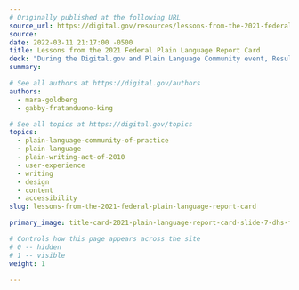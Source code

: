 ```yaml
---
# Originally published at the following URL
source_url: https://digital.gov/resources/lessons-from-the-2021-federal-plain-language-report-card/
source: 
date: 2022-03-11 21:17:00 -0500
title: Lessons from the 2021 Federal Plain Language Report Card
deck: "During the Digital.gov and Plain Language Community event, Results of the 2021 Federal Report Card, speaker David Lipscomb gave examples of web content that received both high and low scores in the 2021 Plain Language Report Card. Here’s what we learned."
summary: 

# See all authors at https://digital.gov/authors
authors:
  - mara-goldberg
  - gabby-fratanduono-king

# See all topics at https://digital.gov/topics
topics:
  - plain-language-community-of-practice
  - plain-language
  - plain-writing-act-of-2010
  - user-experience
  - writing
  - design
  - content
  - accessibility
slug: lessons-from-the-2021-federal-plain-language-report-card

primary_image: title-card-2021-plain-language-report-card-slide-7-dhs-foia

# Controls how this page appears across the site
# 0 -- hidden
# 1 -- visible
weight: 1

---
```

